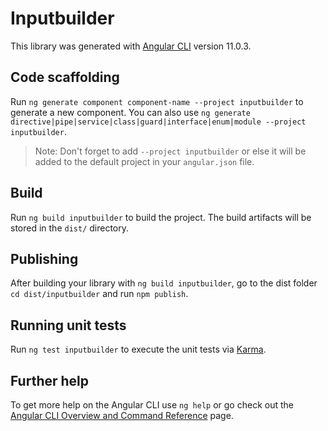 # Inputbuilder

This library was generated with [Angular CLI](https://github.com/angular/angular-cli) version 11.0.3.

## Code scaffolding

Run `ng generate component component-name --project inputbuilder` to generate a new component. You can also use `ng generate directive|pipe|service|class|guard|interface|enum|module --project inputbuilder`.
> Note: Don't forget to add `--project inputbuilder` or else it will be added to the default project in your `angular.json` file. 

## Build

Run `ng build inputbuilder` to build the project. The build artifacts will be stored in the `dist/` directory.

## Publishing

After building your library with `ng build inputbuilder`, go to the dist folder `cd dist/inputbuilder` and run `npm publish`.

## Running unit tests

Run `ng test inputbuilder` to execute the unit tests via [Karma](https://karma-runner.github.io).

## Further help

To get more help on the Angular CLI use `ng help` or go check out the [Angular CLI Overview and Command Reference](https://angular.io/cli) page.
